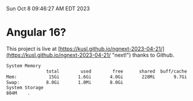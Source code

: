 Sun Oct  8 09:46:27 AM EDT 2023

# Angular 16?


This project is live at [https://kusl.github.io/ngnext-2023-04-21/](https://kusl.github.io/ngnext-2023-04-21/ "next!") thanks to Github.

```bash
System Memory
               total        used        free      shared  buff/cache   available
Mem:            15Gi       1.6Gi       4.0Gi       228Mi       9.7Gi        13Gi
Swap:          8.0Gi       1.0Mi       8.0Gi
System Storage
804M	.
